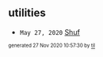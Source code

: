 ## utilities


* <code>May 27, 2020</code> [Shuf](2020-05-27T05-20-57-shuf.md)

<sup><sub>generated 27 Nov 2020 10:57:30 by <a href='https://github.com/senorprogrammer/til'>til</a></sub></sup>
